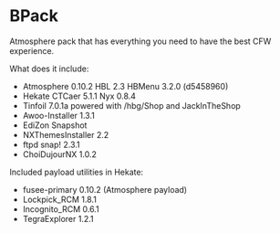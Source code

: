 # BPack

Atmosphere pack that has everything you need to have the best CFW experience.

What does it include:

* Atmosphere 0.10.2 HBL 2.3 HBMenu 3.2.0 (d5458960)
* Hekate CTCaer 5.1.1 Nyx 0.8.4
* Tinfoil 7.0.1a powered with /hbg/Shop and JackInTheShop
* Awoo-Installer 1.3.1
* EdiZon Snapshot
* NXThemesInstaller 2.2
* ftpd snap! 2.3.1
* ChoiDujourNX 1.0.2

Included payload utilities in Hekate:

* fusee-primary 0.10.2 (Atmosphere payload)
* Lockpick_RCM 1.8.1
* Incognito_RCM 0.6.1
* TegraExplorer 1.2.1
